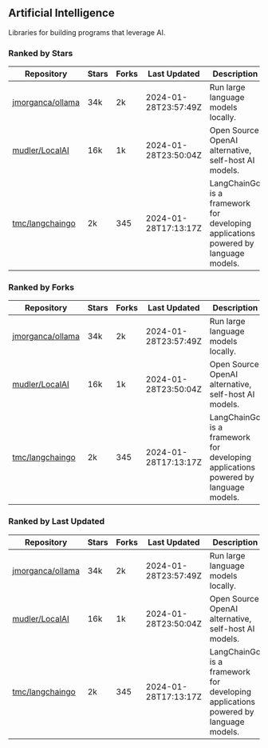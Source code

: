 ## Artificial Intelligence

Libraries for building programs that leverage AI.

### Ranked by Stars

| Repository | Stars | Forks | Last Updated | Description | 
|------------|-------|-------|--------------|-------------|
| [jmorganca/ollama](https://github.com/jmorganca/ollama) | 34k | 2k | 2024-01-28T23:57:49Z |  Run large language models locally. |
| [mudler/LocalAI](https://github.com/mudler/LocalAI) | 16k | 1k | 2024-01-28T23:50:04Z |  Open Source OpenAI alternative, self-host AI models. |
| [tmc/langchaingo](https://github.com/tmc/langchaingo) | 2k | 345 | 2024-01-28T17:13:17Z |  LangChainGo is a framework for developing applications powered by language models. |

### Ranked by Forks

| Repository | Stars | Forks | Last Updated | Description | 
|------------|-------|-------|--------------|-------------|
| [jmorganca/ollama](https://github.com/jmorganca/ollama) | 34k | 2k | 2024-01-28T23:57:49Z |  Run large language models locally. |
| [mudler/LocalAI](https://github.com/mudler/LocalAI) | 16k | 1k | 2024-01-28T23:50:04Z |  Open Source OpenAI alternative, self-host AI models. |
| [tmc/langchaingo](https://github.com/tmc/langchaingo) | 2k | 345 | 2024-01-28T17:13:17Z |  LangChainGo is a framework for developing applications powered by language models. |

### Ranked by Last Updated

| Repository | Stars | Forks | Last Updated | Description | 
|------------|-------|-------|--------------|-------------|
| [jmorganca/ollama](https://github.com/jmorganca/ollama) | 34k | 2k | 2024-01-28T23:57:49Z |  Run large language models locally. |
| [mudler/LocalAI](https://github.com/mudler/LocalAI) | 16k | 1k | 2024-01-28T23:50:04Z |  Open Source OpenAI alternative, self-host AI models. |
| [tmc/langchaingo](https://github.com/tmc/langchaingo) | 2k | 345 | 2024-01-28T17:13:17Z |  LangChainGo is a framework for developing applications powered by language models. |

